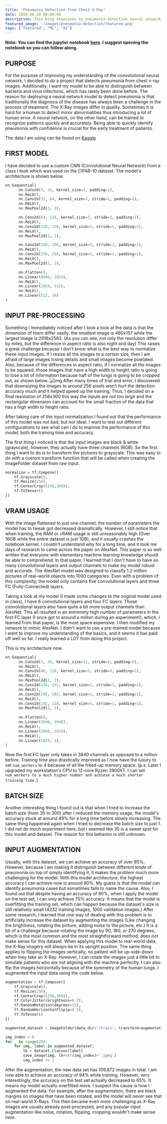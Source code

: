 ```yaml
---
title: 'Pneumonia Detection from Chest X-Ray'
date: 2020-06-20 00:00:00
description: This blog showcases my pneumonia detection neural network project and the thought process behind it.
featured_image: '/images/pneumonia-detection/featured.png'
tags: ["featured", "ML", "AI"]
---
```


__Note: You can find the jupyter notebook [here](https://jovian.ml/colsonxu/pneumonia-detection). I suggest opening the notebook so you can follow along.__

## PURPOSE

For the purpose of improving my understanding of the convolutional neural network, I decided to do a project that detects pneumonia from chest x-ray images. Additionally, I want my model to be able to distinguish between bacteria and virus infections, which has rarely been done before. The reason for deploying a neural network model to detect pneumonia is that traditionally the diagnosis of the disease has always been a challenge in the process of treatment. The X-Ray images differ in quality. Sometimes it is hard for a human to detect minor abnormalities thus introducing a lot of human error. A neural network, on the other hand, can be trained to recognize patterns quickly and accurately. Being able to quickly identify pneumonia with confidence is crucial for the early treatment of patients.

The data I am using can be found on [Kaggle](https://www.kaggle.com/paultimothymooney/chest-xray-pneumonia)

## FIRST MODEL
I have decided to use a custom CNN (Convolutional Neural Network) from a class I took which was used on the CIFAR-10 dataset. The model's architecture is shown below.

```python
nn.Sequential(
      nn.Conv2d(3, 32, kernel_size=3, padding=1),
      nn.ReLU(),
      nn.Conv2d(32, 64, kernel_size=3, stride=1, padding=1),
      nn.ReLU(),
      nn.MaxPool2d(2, 2),

      nn.Conv2d(64, 128, kernel_size=3, stride=1, padding=1),
      nn.ReLU(),
      nn.Conv2d(128, 128, kernel_size=3, stride=1, padding=1),
      nn.ReLU(),
      nn.MaxPool2d(2, 2),

      nn.Conv2d(128, 256, kernel_size=3, stride=1, padding=1),
      nn.ReLU(),
      nn.Conv2d(256, 256, kernel_size=3, stride=1, padding=1),
      nn.ReLU(),
      nn.MaxPool2d(2, 2),

      nn.Flatten(), 
      nn.Linear(4096, 1024),
      nn.ReLU(),
      nn.Linear(1024, 512),
      nn.ReLU(),
      nn.Linear(512, 10)
)
```
## INPUT PRE-PROCESSING
Something I immediately noticed after I took a look at the data is that the dimension of them differ vastly. the smallest image is 460x157 while the largest image is 2916x2583. (As you can see, not only the resolution differ by miles, but the difference in aspect ratio is also night and day) This raises a great challenge because I don’t know what is the best way to normalize these input images. If I resize all the images to a certain size, then I am afraid of large images losing details and small images become pixelated. Also, because of the differences in aspect ratio, if I normalize all the images to be squared, those images that have a high width to height ratio is going to lose a lot of information because half of the lungs is going to be cropped out, as shown below.
![img](/images/pneumonia-detection/normalization.png)
After many times of trial and error, I discovered that downsizing the images to around 256 pixels won’t hurt the detection accuracy much and it helped speed up the training. Thus, I decided on a final resolution of 256x300 this way the inputs are not too large and the rectangular dimension can account for the small fraction of the data that has a high width to height ratio.

After taking care of the input normalization I found out that the performance of this model was not bad, but not ideal. I want to test out different configurations to see what can I do to improve the performance of this model, both the training time and accuracy.

The first thing I noticed is that the input images are black & white (grayscale), however, they actually have three channels (RGB). So the first thing I want to do is to transform the pictures to grayscale. This was easy to do with a custom transform function that will be called when creating the ImageFolder dataset from raw input.

```python
normalize = tf.Compose([
    tf.Grayscale(),
    tf.Resize(256),
    tf.CenterCrop((256,300)),
    tf.ToTensor()
])
```

## VRAM USAGE
With the image flattened to just one channel, the number of parameters the model has to tweak got decreased dramatically. However, I still notice that when training, the RAM or vRAM usage is still unreasonably high (Over 16GB while the entire dataset is just 1GB), and it usually crashes the notebook kernel. I couldn't understand why for a long time, and it took me days of research to came across the paper on AlexNet. This paper is so well written that everyone with elementary machine learning knowledge should be able to comprehend. In that paper, I learned that I don't have to have so many convolutional layers and output channels to make my model robust and accurate. The AlexNet model was designed to classify 1.2 million pictures of real-world objects into 1000 categories. Even with a problem of this complexity, the model only contains five convolutional layers and three FC (Fully-Connected) layers.

Taking a look at my model (I made some changes to the original model used in class), I have 6 convolutional layers and four FC layers. Those convolutional layers also have quite a bit more output channels than AlexNet. This all resulted in an extremely high number of parameters in the first FC layer (I once got to around a million during an experiment!), which, I learned from that paper, is the most space expensive. I then modified my network to mimic AlexNet. I didn't want to use a pre-trained model because I want to improve my understanding of the basics, and it seems it has paid off well so far. I really learned a LOT from doing this project.

This is my architecture now.

```python
nn.Sequential(
      nn.Conv2d(1, 48, kernel_size=11, stride=4, padding=5),
      nn.ReLU(),
      nn.Conv2d(48, 128, kernel_size=5, stride=3, padding=2),
      nn.ReLU(),
      nn.MaxPool2d(2, 2),
      nn.Conv2d(128, 192, kernel_size=3, stride=1, padding=1),
      nn.ReLU(),
      nn.Conv2d(192, 192, kernel_size=3, stride=1, padding=1),
      nn.ReLU(),
      nn.Conv2d(192, 128, kernel_size=3, stride=1, padding=1),
      nn.MaxPool2d(2, 2),
      
      nn.Flatten(),
      nn.Linear(3840, 2048),
      nn.ReLU(),
      nn.Linear(2048, 1024),
      nn.ReLU(),
      nn.Linear(1024, 3),
)
```

Now the first FC layer only takes in 3840 channels as opposed to a million before. Training time also drastically improved as I now have the luxury to set `num_workers` to 4 because of all the freed-up memory space. (p.s. Later I upgraded my workstation's CPU to 12-core Ryzen 3900XT. I can set `num_workers to a much higher number and achieve a much shorter training time.`)

## BATCH SIZE
Another interesting thing I found out is that when I tried to increase the batch size (from 35 to 300) after I reduced the memory usage, the model's accuracy stuck at around 49% for a long time before slowly increasing. The same thing happened again when I tried to decrease the batch size to just 1. I did not do much experiment here, but I seemed like 35 is a sweet spot for this model and dataset. The reason for this behavior is still unknown.

## INPUT AUGMENTATION
Usually, with this dataset, we can achieve an accuracy of over 95%. However, because I am making it distinguish between different kinds of pneumonia on top of simply identifying it, it makes the problem much more challenging for the model. With this model architecture, the highest accuracy I can achieve now is around 80%. My guess is that the model can identify pneumonia cases but sometimes fails to name the cause. Also, I found out that despite having an accuracy of 80%, when I apply the model on the test set, I can only achieve 70% accuracy. It means that the model is overfitting the training set, which can happen because the dataset's size is still relatively small (4232 training images, 1000 validation images.) After some research, I learned that one way of dealing with this problem is to artificially increase the dataset by augmenting the images (Like changing the brightness, rotating the picture, adding noise to the picture, etc.) It is a bit of a challenge because rotating the image by 90, 180, or 270 degrees, which is the most common and the most straightforward method, does not make sense for this dataset. When applying this model to real-world data, the X-Ray imagery will always be in its upright position. The same thing applies to flipping the images vertically; no patient will be up-side-down when they take an X-Ray. However, I can rotate the images just a little bit to simulate patients who are not aligning with the machine perfectly. I can also flip the images horizontally because of the symmetry of the human lungs. I augmented the input data using the code below.

```python
augmentation = tf.Compose([
    tf.Grayscale(),
    tf.Resize(256),
    tf.CenterCrop((256,300)),
    tf.ColorJitter(brightness=0.2),
    tf.RandomRotation(degrees=15),
    tf.RandomHorizontalFlip(p=0.5),
    tf.ToTensor()
])

augmented_dataset = ImageFolder(data_dir+'/train', transform=augmentation)

img_index = 0
for _ in range(20):
    for img, label in augmented_dataset:
        lb = dataset.classes[label]
        save_image(img, lb+str(img_index)+'.jpeg')
        img_index += 1
```

After the augmentation, the new data set has 109,872 images in total. I am now able to achieve an accuracy of 94% while training. However, very interestingly, the accuracy on the test set actually decreased to 65%. It means my model actually overfitted more. I suspect the cause is how I augmented the data. For example, after the augmentation, there are black margins on images that have been rotated, and the model will never see that on real-world X-Rays. This then became even more challenging as X-Ray images are usually already post-processed, and any popular input augmentation like noise, rotation, flipping, cropping wouldn't make sense here.

